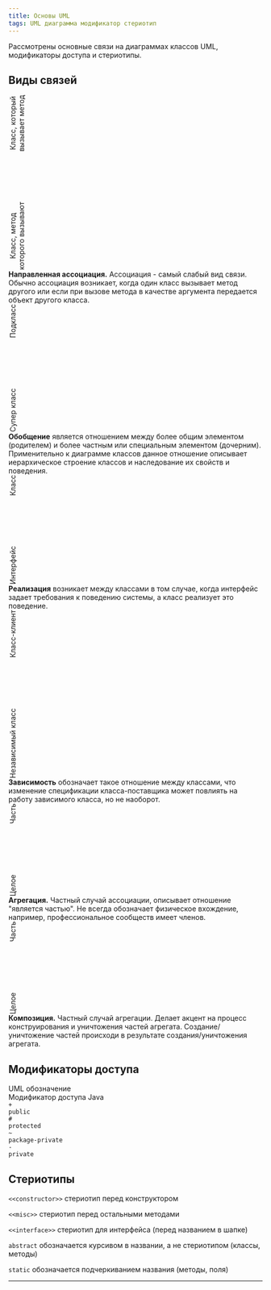 ```yaml
---
title: Основы UML
tags: UML диаграмма модификатор стериотип
---
```


Рассмотрены основные связи на диаграммах классов UML, модификаторы доступа и
стериотипы.

<!--more-->

<style>
.vertical
  {
    -ms-writing-mode: tb-rl;
    -webkit-writing-mode: vertical-rl;
    writing-mode: vertical-rl;
    transform: rotate(180deg);
    white-space: nowrap;
    text-align: center;
    vertical-align: bottom;
  }

.center-flex {
    display: flex;
    justify-content: center;
    align-items: center;
}
  .icon1 {
      width: 200px;
      height: 100px;
      float: left;
      background: url(/assets/images/2020/01/uml-associations/uml-arrows.png) no-repeat;
      background-position: -80px -25px;
    }

  .icon2 {
      width: 200px;
      height: 100px;
      float: left;
      background: url(/assets/images/2020/01/uml-associations/uml-arrows.png) no-repeat;
      background-position: -80px -175px;
    }

  .icon3 {
      width: 200px;
      height: 100px;
      float: left;
      background: url(/assets/images/2020/01/uml-associations/uml-arrows.png) no-repeat;
      background-position: -80px -325px;
    }

  .icon4 {
      width: 200px;
      height: 100px;
      float: left;
      background: url(/assets/images/2020/01/uml-associations/uml-arrows.png) no-repeat;
      background-position: -80px -475px;
    }

  .icon5 {
      width: 200px;
      height: 100px;
      float: left;
      background: url(/assets/images/2020/01/uml-associations/uml-arrows.png) no-repeat;
      background-position: -80px -775px;
    }

  .icon6 {
      width: 200px;
      height: 100px;
      float: left;
      background: url(/assets/images/2020/01/uml-associations/uml-arrows.png) no-repeat;
      background-position: -80px -625px;
    }
</style>
## Виды связей
<div class="grid grid--py-3">
  <div class="cell cell--lg-1 cell--md-2 vertical center-flex">Класс, который <br> вызывает метод</div>
  <div class="cell cell--lg-3 cell--md-8 center-flex"><div class="icon1"></div> </div>
  <div class="cell cell--lg-1 cell--md-2 vertical center-flex">Класс, метод <br> которого вызывают</div>
  <div class="cell cell--lg-7 cell--md-12"><b>Направленная ассоциация.</b> Ассоциация - самый слабый вид связи. Обычно ассоциация возникает, когда
  один класс вызывает метод другого или если при вызове метода в качестве аргумента передается объект другого класса.</div>

  <div class="cell cell--lg-1 cell--md-2 vertical center-flex">Подкласс</div>
  <div class="cell cell--lg-3 cell--md-8 center-flex"><div class="icon2"></div></div>
  <div class="cell cell--lg-1 cell--md-2 vertical center-flex">Супер класс</div>
  <div class="cell cell--lg-7 cell--md-12"><b>Обобщение</b> является отношением между более общим элементом (родителем) и более частным
  или специальным элементом (дочерним). Применительно к диаграмме классов данное отношение описывает иерархическое строение классов и
  наследование их свойств и поведения.</div>

  <div class="cell cell--lg-1 cell--md-2 vertical center-flex">Класс</div>
  <div class="cell cell--lg-3 cell--md-8 center-flex"><div class="icon3"></div></div>
  <div class="cell cell--lg-1 cell--md-2 vertical center-flex">Интерфейс</div>
  <div class="cell cell--lg-7 cell--md-12"><b>Реализация</b> возникает между классами в том случае, когда интерфейс задает требования
  к поведению системы, а класс реализует это поведение.</div>

  <div class="cell cell--lg-1 cell--md-2 vertical center-flex">Класс-клиент</div>
  <div class="cell cell--lg-3 cell--md-8 center-flex"><div class="icon4"></div></div>
  <div class="cell cell--lg-1 cell--md-2 vertical center-flex">Независимый класс</div>
  <div class="cell cell--lg-7 cell--md-12"><b>Зависимость</b> обозначает такое отношение между классами, что изменение спецификации
  класса-поставщика может повлиять на работу зависимого класса, но не наоборот.</div>

  <div class="cell cell--lg-1 cell--md-2 vertical center-flex">Часть</div>
  <div class="cell cell--lg-3 cell--md-8 center-flex"><div class="icon5"></div></div>
  <div class="cell cell--lg-1 cell--md-2 vertical center-flex">Целое</div>
  <div class="cell cell--lg-7 cell--md-12"><b>Агрегация.</b> Частный случай ассоциации, описывает отношение "является частью". Не всегда
  обозначает физическое вхождение, например, профессиональное сообществ имеет членов.</div>

  <div class="cell cell--lg-1 cell--md-2 vertical center-flex">Часть</div>
  <div class="cell cell--lg-3 cell--md-8 center-flex"><div class="icon6"></div></div>
  <div class="cell cell--lg-1 cell--md-2 vertical center-flex">Целое</div>
  <div class="cell cell--lg-7 cell--md-12"><b>Композиция.</b> Частный случай агрегации. Делает акцент на процесс конструирования и уничтожения
  частей агрегата. Создание/уничтожение частей происходи в результате создания/уничтожения агрегата.</div>
</div>

## Модификаторы доступа
<div class="grid-container">
    <div class="grid">
        <div class="cell cell--3">UML обозначение</div>
        <div class="cell cell--9">Модификатор доступа Java</div>
        <div class="cell cell--3"><code class="language-plaintext highlighter-rouge">+</code></div>
        <div class="cell cell--9"><code class="language-java highlighter-rouge">public</code></div>
        <div class="cell cell--3"><code class="language-plaintext highlighter-rouge">#</code></div>
        <div class="cell cell--9"><code class="language-java highlighter-rouge">protected</code></div>
        <div class="cell cell--3"><code class="language-plaintext highlighter-rouge">~</code></div>
        <div class="cell cell--9"><code class="language-java highlighter-rouge">package-private</code></div>
        <div class="cell cell--3"><code class="language-plaintext highlighter-rouge">-</code></div>
        <div class="cell cell--9"><code class="language-java highlighter-rouge">private</code></div>
    </div>
</div>

## Стериотипы
`<<constructor>>` стериотип перед конструктором

`<<misc>>` стериотип перед остальными методами

`<<interface>>` стериотип для интерфейса (перед названием в шапке)

`abstract` обозначается курсивом в названии, а не стериотипом (классы, методы)

`static` обозначается подчеркиванием названия (методы, поля)

---


